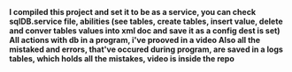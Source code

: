 <b>
I compiled this project and set it to be as a service, you can check sqlDB.service file, abilities (see tables, create tables, insert value, delete and conver tables values into xml doc and save it as a config dest is set)
</b>

<b> 
All actions with db in a program, i've prooved in a video
</b>

<b> 
Also all the mistaked and errors, that've occured during program, are saved in a logs tables, which holds all the mistakes, video is inside the repo
</b>